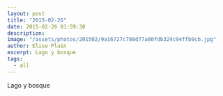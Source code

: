 ```yaml
---
layout: post
title: "2015-02-26"
date: 2015-02-26 01:59:30
description: 
image: "/assets/photos/201502/9a16727c708d77a80fdb324c94ffb9cb.jpg"
author: Elise Plain
excerpt: Lago y bosque
tags: 
  - all
---
```


Lago y bosque
<p></p>
